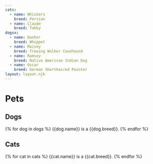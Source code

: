 ```yaml
---
cats:
  - name: Whiskers
    breed: Persian
  - name: Claude
    breed: Tabby
dogsx:
  - name: Dasher
    breed: Whippet
  - name: Maisey
    breed: Treeing Walker Coonhound
  - name: Ramsey
    breed: Native American Indian Dog
  - name: Oscar
    breed: German Shorthaired Pointer
layout: layout.njk
---
```


# Pets

## Dogs

{% for dog in dogs %}
{{dog.name}} is a {{dog.breed}}.
{% endfor %}

## Cats

{% for cat in cats %}
{{cat.name}} is a {{cat.breed}}.
{% endfor %}
